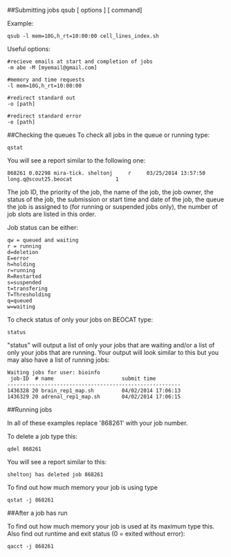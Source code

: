 ##Submitting  jobs
    qsub [ options ] [ command]
    
Example:

    qsub -l mem=10G,h_rt=10:00:00 cell_lines_index.sh
    
Useful options:

    #recieve emails at start and completion of jobs
    -m abe -M [myemail@gmail.com]
    
    #memory and time requests
    -l mem=10G,h_rt=10:00:00
    
    #redirect standard out
    -o [path]
    
    #redirect standard error
    -e [path]
    
##Checking the queues
To check all jobs in the queue or running type:

    qstat
    
You will see a report similar to the following one:

    868261 0.02298 mira-tick. sheltonj     r     03/25/2014 13:57:50 long.q@scout25.beocat              1 

The job ID, the priority of the job, the name of the job, the job owner, the status of the  job, the submission or start time and date of the job, the  queue  the  job  is  assigned  to  (for  running  or suspended jobs only), the number of job slots are listed in this order.

Job status can be either:

    qw = queued and waiting
    r = running
    d=deletion
    E=error
    h=holding
    r=running
    R=Restarted
    s=suspended
    t=transfering
    T=Thresholding
    q=queued
    w=waiting

    
To check status  of only your jobs on BEOCAT type:

    status
    
"status" will output a list of only your jobs that are waiting and/or a list of only your jobs that are running. Your output will look similar to this but you may also have a list of running jobs:

    Waiting jobs for user: bioinfo
     job-ID  # name                      submit time
    --------------------------------------------------------
    1436328 20 brain_rep1_map.sh         04/02/2014 17:06:13
    1436329 20 adrenal_rep1_map.sh       04/02/2014 17:06:15
    

##Running jobs

In all of these examples replace '868261' with your job number.

To delete a job type this:

    qdel 868261

You will see a report similar to this:

    sheltonj has deleted job 868261

To find out how much memory your job is using type

    qstat -j 868261
    
##After a job has run

To find out how much memory your job is used at its maximum type this. Also find out runtime and exit status (0 = exited without error):

    qacct -j 868261

